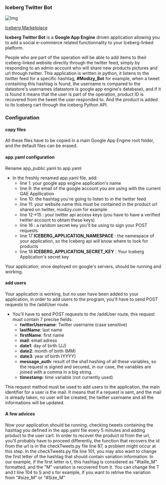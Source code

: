 ### Iceberg Twitter Bot

![Img](http://twitterbotid.appspot.com/style/TBBI.png)

[Iceberg Marketplace](http://www.iceberg-marketplace.com)

**Iceberg Twitter Bot** is a **Google App Engine** driven application allowing you to add a social e-commerce related functionnality to your Iceberg-linked platform. 

People who are part of the operation will be able to add items to their iceberg-linked website directly through the twitter feed, simply by responding to an admin account who will share new products pictures and url through twitter. This application is written in python, it listens to the twitter feed for a specific hashtag, **#Modizy_Bot** for example, when a tweet containing this hashtag is found, the username is compared to the datastore's usernames (datastore is google app engine's database), and if it is found it means that the user is part of the operation, product ID is recovered from the tweet the user responded to. And the product is added to its Iceberg cart through the iceberg Python API.

### Configuration

#### copy files

All these files have to be copied in a main Google App Engine root folder, and the default files can be erased.

#### app.yaml configuration

Rename app_public.yaml to app.yaml

* In the freshly renamed app.yaml file, add:
    * line 1: your google app engine application's name 
    * line 9: the email of the google account you are using with the current GAE Appllication
    * line 10: the hashtag you're going to listen to in the twitter feed
    * line 11: your website name this must be contained in the product url shared on twitter, modizy.com for example
    * line 12->15 : your twitter api access keys (you have to have a verified twitter account to obtain these keys)
    * line 16 : a random secret key you'll be using to sign your POST requests
    * line 17 **ICEBERG_APPLICATION_NAMESPACE** : the namespace of your application, so the Iceberg api will know where to look for products
    * line 18 **ICEBERG_APPLICATION_SECRET_KEY** : Your Iceberg Application's secret key

Your application, once deployed on google's servers, should be running and working.

#### add users

Your application is working, but no user have been added to your application, in order to add users to the program, you'll have to send POST requests to the /addUser route.

* You'll have to send POST requests to the /addUser route, this request must contain 7 precise fields:
    * **twitterUsername**: Twitter username (case sensitive)
    * **lastName**: last name
    * **firstName**: first name
    * **mail**: email adress
    * **date1**: day of birth (JJ)
    * **date2**: month of birth (MM)
    * **date3**: year of birth (YYYY)
    * **message_auth**: result of the sha1 hashing of all these variables, so the request is signed and secured, in our case, the variables are joined with a comma in a big string.
    * **timestamp**: time variable (not currently used)

This request method must be used to add users to the application, the main identifier for a user is the mail. It means that if a request is sent, and the mail is already taken, no user will be created, the twitter username and all the informations will be updated.

#### A few advices

Now your application should be running, checking tweets containing the hashtag you defined in the app.yaml file every 5 minutes and adding product to the user cart.
In order to recover the product id from the url, you'll probably have to proceed differently, the function that recovers the id from the url is in the checkTweets.py file line 87, a problem might occur at this step.
In the checkTweets.py file line 101, you may also want to change the first letter of the hashtag that should contain variation information. In our example, if the first letter is t, this hashtag is considered as "#taille_M" formatted, and the "M" variation is recovered from it. You can change the T and t line 104 to S and s for example, if you want to retrive the variation from "#size_M" or "#Size_M"


